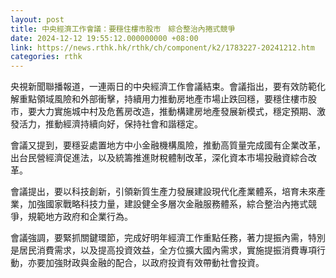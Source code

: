 ```yaml
---
layout: post
title: 中央經濟工作會議：要穩住樓市股市　綜合整治內捲式競爭
date: 2024-12-12 19:55:12.000000000 +08:00
link: https://news.rthk.hk/rthk/ch/component/k2/1783227-20241212.htm
categories: rthk
---
```


央視新聞聯播報道，一連兩日的中央經濟工作會議結束。會議指出，要有效防範化解重點領域風險和外部衝擊，持續用力推動房地產市場止跌回穩，要穩住樓市股市，要大力實施城中村及危舊房改造，推動構建房地產發展新模式，穩定預期、激發活力，推動經濟持續向好，保持社會和諧穩定。

會議又提到，要穩妥處置地方中小金融機構風險，推動高質量完成國有企業改革，出台民營經濟促進法，以及統籌推進財稅體制改革，深化資本市場投融資綜合改革。

會議提出，要以科技創新，引領新質生產力發展建設現代化產業體系，培育未來產業，加強國家戰略科技力量，建設健全多層次金融服務體系，綜合整治內捲式競爭，規範地方政府和企業行為。

會議強調，要緊抓關鍵環節，完成好明年經濟工作重點任務，著力提振內需，特別是居民消費需求，以及提高投資效益，全方位擴大國內需求，實施提振消費專項行動，亦要加強財政與金融的配合，以政府投資有效帶動社會投資。
